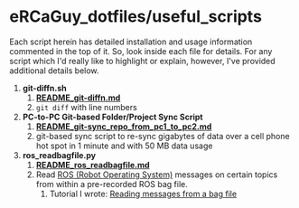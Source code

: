 # eRCaGuy_dotfiles/useful_scripts

Each script herein has detailed installation and usage information commented in the top of it. So, look inside each file for details. For any script which I'd really like to highlight or explain, however, I've provided additional details below. 

1. **git-diffn.sh**
    1. **[README_git-diffn.md](README_git-diffn.md)**
    1. `git diff` with line numbers
1. **PC-to-PC Git-based Folder/Project Sync Script**
    1. **[README_git-sync_repo_from_pc1_to_pc2.md](README_git-sync_repo_from_pc1_to_pc2.md)**
    1. git-based sync script to re-sync gigabytes of data over a cell phone hot spot in 1 minute and with 50 MB data usage
1. **ros_readbagfile.py**
    1. **[README_ros_readbagfile.md](README_ros_readbagfile.md)**
    1. Read [ROS (Robot Operating System)](http://wiki.ros.org/) messages on certain topics from within a pre-recorded ROS bag file.
        1. Tutorial I wrote: [Reading messages from a bag file](http://wiki.ros.org/ROS/Tutorials/reading%20msgs%20from%20a%20bag%20file)

